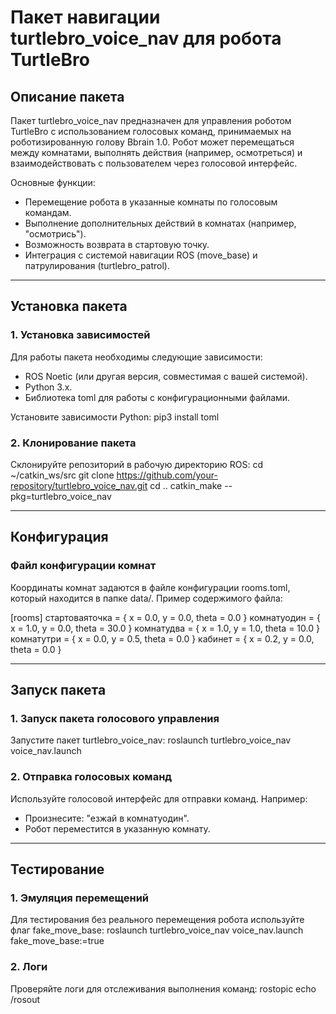 # Пакет навигации turtlebro_voice_nav для робота TurtleBro

## Описание пакета

Пакет turtlebro_voice_nav предназначен для управления роботом TurtleBro с использованием голосовых команд, принимаемых на роботизированную голову Bbrain 1.0. Робот может перемещаться между комнатами, выполнять действия (например, осмотреться) и взаимодействовать с пользователем через голосовой интерфейс.

Основные функции:
- Перемещение робота в указанные комнаты по голосовым командам.
- Выполнение дополнительных действий в комнатах (например, "осмотрись").
- Возможность возврата в стартовую точку.
- Интеграция с системой навигации ROS (move_base) и патрулирования (turtlebro_patrol).

---

## Установка пакета

### 1. Установка зависимостей
Для работы пакета необходимы следующие зависимости:
- ROS Noetic (или другая версия, совместимая с вашей системой).
- Python 3.x.
- Библиотека toml для работы с конфигурационными файлами.

Установите зависимости Python:
pip3 install toml

### 2. Клонирование пакета
Склонируйте репозиторий в рабочую директорию ROS:
cd ~/catkin_ws/src
git clone https://github.com/your-repository/turtlebro_voice_nav.git
cd ..
catkin_make --pkg=turtlebro_voice_nav

---

## Конфигурация

### Файл конфигурации комнат
Координаты комнат задаются в файле конфигурации rooms.toml, который находится в папке data/. Пример содержимого файла:

[rooms]
стартоваяточка = { x = 0.0, y = 0.0, theta = 0.0 }
комнатуодин = { x = 1.0, y = 0.0, theta = 30.0 }
комнатудва = { x = 1.0, y = 1.0, theta = 10.0 }
комнатутри = { x = 0.0, y = 0.5, theta = 0.0 }
кабинет = { x = 0.2, y = 0.0, theta = 0.0 }

---

## Запуск пакета

### 1. Запуск пакета голосового управления
Запустите пакет turtlebro_voice_nav:
roslaunch turtlebro_voice_nav voice_nav.launch

### 2. Отправка голосовых команд
Используйте голосовой интерфейс для отправки команд. Например:
- Произнесите: "езжай в комнатуодин".
- Робот переместится в указанную комнату.

---

## Тестирование

### 1. Эмуляция перемещений
Для тестирования без реального перемещения робота используйте флаг fake_move_base:
roslaunch turtlebro_voice_nav voice_nav.launch fake_move_base:=true

### 2. Логи
Проверяйте логи для отслеживания выполнения команд:
rostopic echo /rosout

